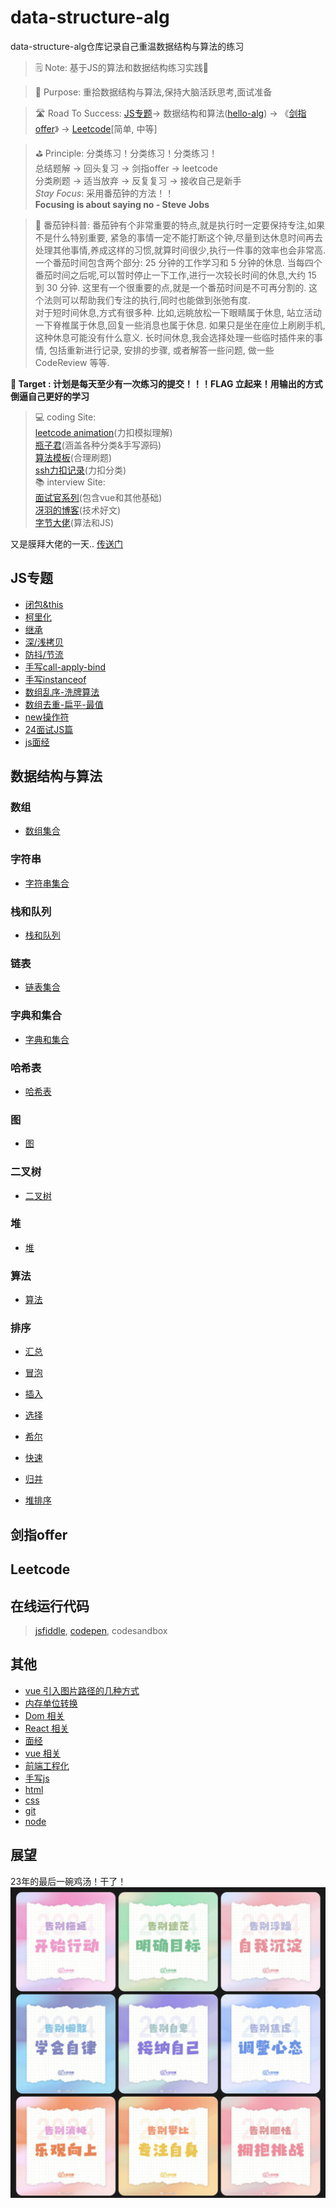 # data-structure-alg
data-structure-alg仓库记录自己重温数据结构与算法的练习

> 🗒️ Note: 基于JS的算法和数据结构练习实践🏃

> 🚀 Purpose: 重拾数据结构与算法,保持大脑活跃思考,面试准备

> 🛣️ Road To Success: [JS专题](https://www.conardli.top/docs/JavaScript/)-> 数据结构和算法([hello-alg](https://www.hello-algo.com/chapter_data_structure/classification_of_data_structure/)) -> 《[剑指offer](https://doocs.github.io/leetcode/#/lcof/README)》 -> [Leetcode](https://doocs.github.io/leetcode/#/solution/README)[简单, 中等] 

> ⛳ Principle: 分类练习！分类练习！分类练习！<br>
总结题解 -> 回头复习 -> 剑指offer -> leetcode <br>
分类刷题 -> 适当放弃 -> 反复复习 -> 接收自己是新手 <br>
*Stay Focus*: 采用番茄钟的方法！！<br>
**Focusing is about saying no - Steve Jobs**

> 🍅 番茄钟科普: 番茄钟有个非常重要的特点,就是执行时一定要保持专注,如果不是什么特别重要, 紧急的事情一定不能打断这个钟,尽量到达休息时间再去处理其他事情,养成这样的习惯,就算时间很少,执行一件事的效率也会非常高. <br>一个番茄时间包含两个部分: 25 分钟的工作学习和 5 分钟的休息. 当每四个番茄时间之后呢,可以暂时停止一下工作,进行一次较长时间的休息,大约 15 到 30 分钟. 这里有一个很重要的点,就是一个番茄时间是不可再分割的. 这个法则可以帮助我们专注的执行,同时也能做到张弛有度. 
<br>对于短时间休息,方式有很多种. 比如,远眺放松一下眼睛属于休息, 站立活动一下脊椎属于休息,回复一些消息也属于休息. 如果只是坐在座位上刷刷手机,这种休息可能没有什么意义. 长时间休息,我会选择处理一些临时插件来的事情, 包括重新进行记录, 安排的步骤, 或者解答一些问题, 做一些 CodeReview 等等. 


**🎯 Target : 计划是每天至少有一次练习的提交！！！FLAG 立起来！用输出的方式倒逼自己更好的学习**

> 💻 coding Site: 
<br> [leetcode animation](https://github.com/TonyZhang1993/LeetCodeAnimation/tree/master)(力扣模拟理解)
<br> [瓶子君](https://github.com/TonyZhang1993/JavaScript-Algorithms/tree/master)(涵盖各种分类&手写源码)
<br> [算法模板](https://github.com/TonyZhang1993/algorithm-pattern/tree/master)(合理刷题)
<br> [ssh力扣记录](https://github.com/sl1673495/leetcode-javascript/issues)(力扣分类)
<br> 📚 interview Site:
<br> [面试官系列](https://vue3js.cn/interview/)(包含vue和其他基础)
<br> [冴羽的博客](https://github.com/mqyqingfeng/Blog)(技术好文)
<br> [字节大佬](https://www.conardli.top/docs/JavaScript/)(算法和JS)

又是膜拜大佬的一天..
[传送门](https://docs.qq.com/doc/DYWlaZFVmdG5veGpQ)


## JS专题
- [闭包&this](./js/闭包-this理解.md)
- [柯里化](./js/函数柯里化.md)
- [继承](./js/继承.md)
- [深/浅拷贝](./js/浅拷贝-深拷贝.md)
- [防抖/节流](./js/手写防抖-节流.md)
- [手写call-apply-bind](./js/手写call-apply-bind.md)
- [手写instanceof](./js/手写instanceof.md)
- [数组乱序-洗牌算法](./js/数组乱序-洗牌算法.md)
- [数组去重-扁平-最值](./js/数组去重-扁平-最值.md)
- [new操作符](./js/new操作符.md)
- [24面试JS篇](./js/24面试JS篇.md)
- [js面经](./js/js面经.md)

## 数据结构与算法

### 数组
- [数组集合](./dataStructure/数组.md)

### 字符串
- [字符串集合](./dataStructure/字符串.md)

### 栈和队列
- [栈和队列](./dataStructure/栈和队列.md)

### 链表
- [链表集合](./dataStructure/链表.md)

### 字典和集合
- [字典和集合](./dataStructure/字典和集合.md)

### 哈希表
- [哈希表](./dataStructure/哈希表.md)

### 图
- [图](./dataStructure/图.md)

### 二叉树
- [二叉树](./dataStructure/二叉树.md)

### 堆
- [堆](./dataStructure/堆.md)

### 算法
- [算法](./algorithm/算法.md)

### 排序
- [汇总](./algorithm/排序/README.md)

- [冒泡](./algorithm/排序/冒泡排序.md)
- [插入](./algorithm/排序/插入排序.md)
- [选择](./algorithm/排序/选择排序.md)
- [希尔](./algorithm/排序/希尔排序.md)
- [快速](./algorithm/排序/快速排序.md)
- [归并](./algorithm/排序/归并排序.md)
- [堆排序](./algorithm/排序/堆排序.md)

## 剑指offer

## Leetcode

## 在线运行代码
>  [jsfiddle](https://jsfiddle.net/uh60bgp3/), [codepen](https://codepen.io/stephanZhang/pen/NWomyEQ?editors=1111), codesandbox

## 其他
- [vue 引入图片路径的几种方式](https://blog.csdn.net/weixin_45768768/article/details/122199323)
- [内存单位转换](./js/内存单位转换.md)
- [Dom 相关](./dom/index.md)
- [React 相关](./react/index.md)
- [面经](./面经/index.md)
- [vue 相关](./vue/index.md)
- [前端工程化](./工程化/index.md)
- [手写js](./面经/手写js.md)
- [html](./面经/html.md)
- [css](./面经/css.md)
- [git](./面经/git.md)
- [node](./面经/node.md)

## 展望

23年的最后一碗鸡汤！干了！
![Alt text](./images/人民日报.png)